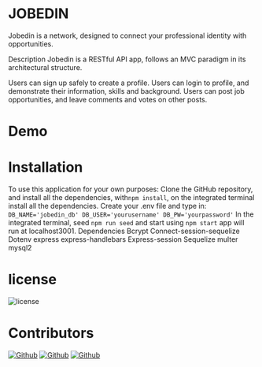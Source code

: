 # JOBEDIN
Jobedin is a network, designed  to connect your professional identity with opportunities.

Description
Jobedin is a RESTful API app, follows an MVC paradigm in its architectural structure.

Users can sign up safely to create a profile.
Users can login to profile, and demonstrate their information, skills and background.
Users can post  job opportunities, and leave comments and votes on other posts.


# Demo

# Installation
To use this application for your own purposes: Clone the GitHub repository, and install all the dependencies, with```npm install```, on the integrated terminal install all the dependencies.
Create your .env file and type in: ``` DB_NAME='jobedin_db' DB_USER='yourusername' DB_PW='yourpassword' ```
In the integrated terminal, seed ```npm run seed``` and start using ```npm start``` app will run at localhost3001.
Dependencies
Bcrypt
Connect-session-sequelize
Dotenv
express
express-handlebars
Express-session
Sequelize
multer
mysql2

# license
![license](https://img.shields.io/badge/License-MIT-blue)

# Contributors
[![Github](https://img.shields.io/badge/Torabis-ff69b4.svg)](https://github.com/Torabis)
[![Github](https://img.shields.io/badge/rongbangye-ff69b4.svg)](https://github.com/rongbangye)
[![Github](https://img.shields.io/badge/solomonmeresa-ff69b4.svg)](https://github.com/solomonmeresa)

<!-- MySQL Schema:

users
 - id *
 - email *
 - username *
 - password *
 - profile_pic *
 - type *


job_posts
- id *
- title *
- description *
- post_url *
- keywords * 
- user_id *
- created_at
- updated_at


comments
- id *
- comment_text *
- user_id *
- post_id *
- created_at
- updated_at

likes
- id
- user_id
- post_id

profile
- id *
- skills *
- education *
- experience *
- user_id -->
